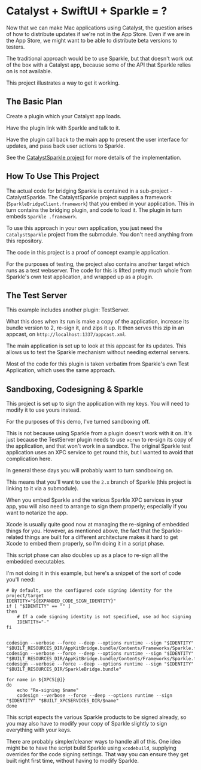 # Catalyst + SwiftUI + Sparkle = ?

Now that we can make Mac applications using Catalyst, the question arises of how to distribute updates if we're not in the App Store. Even if we are in the App Store, we might want to be able to distribute beta versions to testers.

The traditional approach would be to use Sparkle, but that doesn't work out of the box with a Catalyst app, because some of the API that Sparkle relies on is not available.

This project illustrates a way to get it working.

## The Basic Plan

Create a plugin which your Catalyst app loads.

Have the plugin link with Sparkle and talk to it.

Have the plugin call back to the main app to present the user interface for updates, and pass back user actions to Sparkle.

See the [CatalystSparkle project](https://github.com/elegantchaos/CatalystSparkle) for more details of the implementation. 


## How To Use This Project

The actual code for bridging Sparkle is contained in a sub-project - CatalystSparkle.  The CatalystSparkle project supplies a framework (`SparkleBridgeClient.framework`) that you embed in your application. This in turn contains the bridging plugin, and code to load it. The plugin in turn embeds `Sparkle .framework`.

To use this approach in your own application, you just need the `CatalystSparkle` project from the submodule. You don't need anything from this repository.

The code in this project is a proof of concept example application.

For the purposes of testing, the project also contains another target which runs as a test webserver. The code for this is lifted pretty much whole from Sparkle's own test application, and wrapped up as a plugin. 


## The Test Server

This example includes another plugin: TestServer.

What this does when its run is make a copy of the application, increase its bundle version to 2, re-sign it, and zips it up. It then serves this zip in an appcast, on `http://localhost:1337/appcast.xml`.

The main application is set up to look at this appcast for its updates. This allows us to test the Sparkle mechanism without needing external servers.

Most of the code for this plugin is taken verbatim from Sparkle's own Test Application, which uses the same approach.


## Sandboxing, Codesigning & Sparkle

This project is set up to sign the application with my keys. You will need to modify it to use yours instead.

For the purposes of this demo, I've turned sandboxing off. 

This is not because using Sparkle from a plugin doesn't work with it on. It's just because the TestServer plugin needs to use `xcrun` to re-sign its copy of the application, and that won't work in a sandbox. The original Sparkle test application uses an XPC service to get round this, but I wanted to avoid that complication here.   

In general these days you will probably want to turn sandboxing on. 

This means that you'll want to use the `2.x` branch of Sparkle (this project is linking to it via a submodule).

When you embed Sparkle and the various Sparkle XPC services in your app, you will also need to arrange to sign them properly; especially if you want to notarize the app.

Xcode is usually quite good now at managing the re-signing of embedded things for you. However, as mentioned above, the fact that the Sparkle-related things are built for a different architecture makes it hard to get Xcode to embed them properly, so I'm doing it in a script phase.

This script phase can also doubles up as a place to re-sign all the embedded executables.

I'm not doing it in this example, but here's a snippet of the sort of code you'll need:

```
# By default, use the configured code signing identity for the project/target
IDENTITY="${EXPANDED_CODE_SIGN_IDENTITY}"
if [ "$IDENTITY" == "" ]
then
    # If a code signing identity is not specified, use ad hoc signing
    IDENTITY="-"
fi


codesign --verbose --force --deep --options runtime --sign "$IDENTITY" "$BUILT_RESOURCES_DIR/AppKitBridge.bundle/Contents/Frameworks/Sparkle.framework/Versions/A/Resources/Updater.app"
codesign --verbose --force --deep --options runtime --sign "$IDENTITY" "$BUILT_RESOURCES_DIR/AppKitBridge.bundle/Contents/Frameworks/Sparkle.framework/Versions/A"
codesign --verbose --force --deep --options runtime --sign "$IDENTITY" "$BUILT_RESOURCES_DIR/SparkleBridge.bundle"

for name in ${XPCS[@]}
do
    echo "Re-signing $name"
    codesign --verbose --force --deep --options runtime --sign "$IDENTITY" "$BUILT_XPCSERVICES_DIR/$name"
done
```

This script expects the various Sparkle products to be signed already, so you may also have to modify your copy of Sparkle slightly to sign everything with your keys. 

There are probably simpler/cleaner ways to handle all of this. One idea might be to have the script build Sparkle using `xcodebuild`, supplying overrides for the code signing settings. That way you can ensure they get built right first time, without having to modify Sparkle.
